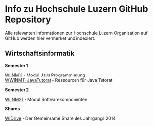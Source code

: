# Info zu Hochschule Luzern GitHub Repository

Alle relevanten Informationen zur Hochschule Luzern Organization auf GitHub werden hier vermerket und indexiert.

## Wirtschaftsinformatik

**Semester 1**

[WIINM11](https://github.com/Hochschule-Luzern/WIINM11-Programmieren) - Modul Java Programmierung  
[WWINM11-JavaTutorat](https://github.com/Hochschule-Luzern/WIINM11-JavaTutorat) - Ressourcen für Java Tutorat

**Semester 2**

[WIINM21](https://github.com/Hochschule-Luzern/WIINM21-Softwarekomponenten) - Modul Softwarekomponenten

**Shares**

[WIDrive](https://github.com/Hochschule-Luzern/WIDrive) - Der Gemeinsame Share des Jahrgangs 2014

